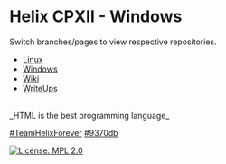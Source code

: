 # Helix CPXII - Windows
Switch branches/pages to view respective repositories.
* [Linux](https://github.com/Cutwow/CPXII-Team-Helix/tree/linux)
* [Windows](https://github.com/Cutwow/CPXII-Team-Helix/tree/windows)
* [Wiki](https://github.com/Cutwow/CPXII-Team-Helix/wiki)
* [WriteUps](https://github.com/Cutwow/CPXII-Team-Helix/projects)
<br>
_HTML is the best programming language_

[#TeamHelixForever](http://teamhelix.me)
[#9370db](http://9370db.me)

[![License: MPL 2.0](https://img.shields.io/badge/License-MPL%202.0-brightgreen.svg)](https://opensource.org/licenses/MPL-2.0)
